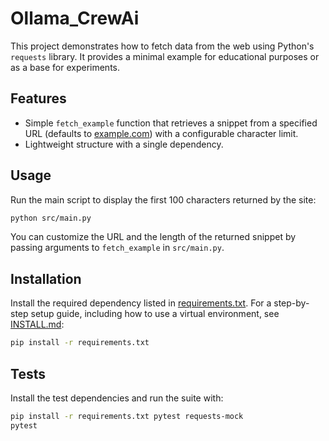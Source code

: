 # Ollama_CrewAi

This project demonstrates how to fetch data from the web using Python's `requests` library. It provides a minimal example for educational purposes or as a base for experiments.

## Features

- Simple `fetch_example` function that retrieves a snippet from a specified URL (defaults to [example.com](https://example.com)) with a configurable character limit.
- Lightweight structure with a single dependency.

## Usage

Run the main script to display the first 100 characters returned by the site:

```bash
python src/main.py
```

You can customize the URL and the length of the returned snippet by passing arguments to `fetch_example` in `src/main.py`.

## Installation

Install the required dependency listed in [requirements.txt](requirements.txt). For a step-by-step setup guide, including how to use a virtual environment, see [INSTALL.md](INSTALL.md):

```bash
pip install -r requirements.txt
```


## Tests

Install the test dependencies and run the suite with:

```bash
pip install -r requirements.txt pytest requests-mock
pytest
```
